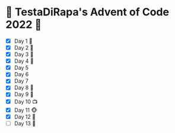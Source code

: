 # :christmas_tree: TestaDiRapa's Advent of Code 2022 :christmas_tree:

* [X] Day 1 :pizza:
* [X] Day 2 :game_die:
* [X] Day 3 :briefcase:
* [X] Day 4 :broom:
* [X] Day 5
* [X] Day 6
* [X] Day 7
* [X] Day 8 :evergreen_tree:
* [X] Day 9 :snake:
* [X] Day 10 :tv:
* [X] Day 11 :monkey_face:
* [X] Day 12 :mount_fuji:
* [ ] Day 13 :signal_strength: